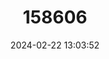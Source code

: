 ---
title: "158606"
category: "Elattoneura perisi"
draft: false
date: 2024-02-22 13:03:52
languages:
  English: ["Guinea Threadtail"]
---